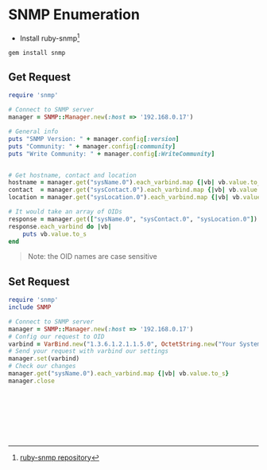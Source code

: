 # SNMP Enumeration
- Install ruby-snmp[^1]
```
gem install snmp
```

## Get Request
```ruby
require 'snmp'

# Connect to SNMP server
manager = SNMP::Manager.new(:host => '192.168.0.17')

# General info 
puts "SNMP Version: " + manager.config[:version]
puts "Community: " + manager.config[:community]
puts "Write Community: " + manager.config[:WriteCommunity]


# Get hostname, contact and location
hostname = manager.get("sysName.0").each_varbind.map {|vb| vb.value.to_s}       # manager.get("sysName.0").varbind_list[0]
contact  = manager.get("sysContact.0").each_varbind.map {|vb| vb.value.to_s}    # manager.get("sysContact.0").varbind_list[0]
location = manager.get("sysLocation.0").each_varbind.map {|vb| vb.value.to_s}   # manager.get("sysLocation.0").varbind_list[0]

# It would take an array of OIDs
response = manager.get(["sysName.0", "sysContact.0", "sysLocation.0"])
response.each_varbind do |vb|
    puts vb.value.to_s
end

```

> Note: the OID names are case sensitive 


## Set Request
```ruby
require 'snmp'
include SNMP

# Connect to SNMP server
manager = SNMP::Manager.new(:host => '192.168.0.17')
# Config our request to OID
varbind = VarBind.new("1.3.6.1.2.1.1.5.0", OctetString.new("Your System Got Hacked"))
# Send your request with varbind our settings
manager.set(varbind)
# Check our changes 
manager.get("sysName.0").each_varbind.map {|vb| vb.value.to_s}
manager.close
```



<br><br><br>
---
[^1]: [ruby-snmp repository](https://github.com/hallidave/ruby-snmp/)